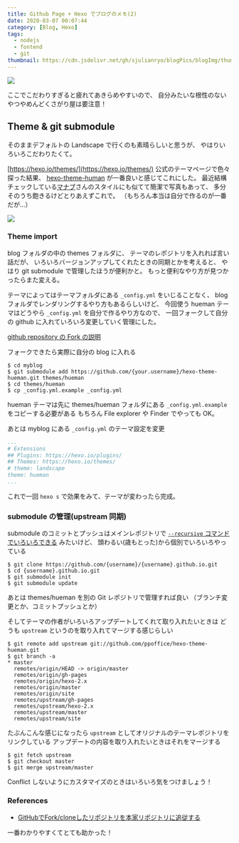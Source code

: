 ```yaml
---
title: Github Page + Hexo でブログのメモ(2)
date: 2020-03-07 00:07:44
category: [Blog, Hexo]
tags:
  - nodejs
  - fontend
  - git
thumbnail: https://cdn.jsdelivr.net/gh/sjulianryo/blogPics/blogImg/thumb-3-theme.jpg
---
```

![](https://cdn.jsdelivr.net/gh/sjulianryo/blogPics/blogImg/thumb-3-theme.jpg)

ここでこだわりすぎると疲れてあきらめやすいので、
自分みたいな根性のないやつやめんどくさがり屋は要注意！

## Theme & git submodule

そのままデフォルトの Landscape で行くのも素晴らしいと思うが、
やはりいろいろこだわりたくて。

[https://hexo.io/themes/](https://hexo.io/themes/) 公式のテーマページで色々探った結果、
[hexo-theme-human](https://github.com/ppoffice/hexo-theme-hueman) が一番良いと感じてこれにした。
最近結構チェックしている[マナブ](https://manablog.org)さんのスタイルにも似てて簡潔で写真もあって、
多分そのうち飽きるけどとりあえずこれで。
（もちろん本当は自分で作るのが一番だが…）

![](https://camo.githubusercontent.com/0902c896a283714f7a795338dbfeca67092e9b02/687474703a2f2f70706f66666963652e6769746875622e696f2f6865786f2d7468656d652d6875656d616e2f67616c6c6572792f73637265656e73686f742e6a7067)

### Theme import

blog フォルダの中の themes フォルダに、
テーマのレポジトリを入れれば言い話だが、
いろいろバージョンアップしてくれたときの同期とかを考えると、
やはり git submodule で管理したほうが便利かと。
もっと便利なやり方が見つかったらまた変える。

テーマによってはテーマフォルダにある `_config.yml` をいじることなく、
blog フォルダでレンダリングするやり方もあるらしいけど、
今回使う hueman テーマはどうやら `_config.yml` を自分で作るやり方なので、
一回フォークして自分の github に入れていろいろ変更していく管理にした。

[github repository の Fork の説明](https://help.github.com/en/github/getting-started-with-github/fork-a-repo)

フォークできたら実際に自分の blog に入れる

```shell command-line
$ cd myblog
$ git submodule add https://github.com/{your.username}/hexo-theme-hueman.git themes/hueman
$ cd themes/hueman
$ cp _config.yml.example _config.yml
```

hueman テーマは先に themes/hueman フォルダにある 
`_config.yml.example` をコピーする必要がある
もちろん File explorer や Finder でやっても OK。

あとは myblog にある `_config.yml` のテーマ設定を変更

```yml _config_yml
...
# Extensions
## Plugins: https://hexo.io/plugins/
## Themes: https://hexo.io/themes/
# theme: landscape
theme: hueman
...
```

これで一回 `hexo s` で効果をみて、テーマが変わったら完成。

### submodule の管理(upstream 同期)

submodule のコミットとプッシュはメインレポジトリで
[`--recursive` コマンドでいろいろできる](https://juejin.im/post/5c2e22fcf265da615d72c596) みたいけど、
頭わるい(歳もとった)から個別でいろいろやっている

```shell command-line
$ git clone https://github.com/{username}/{username}.github.io.git
$ cd {username}.github.io.git
$ git submodule init
$ git submodule update
```

あとは themes/hueman を別の Git レポジトリで管理すれば良い
（ブランチ変更とか、コミットプッシュとか）

そしてテーマの作者がいろいろアップデートしてくれて取り入れたいときは
どうも `upstream` というのを取り入れてマージする感じらしい

```shell command-line
$ git remote add upstream git://github.com/ppoffice/hexo-theme-hueman.git
$ git branch -a
* master
  remotes/origin/HEAD -> origin/master
  remotes/origin/gh-pages
  remotes/origin/hexo-2.x
  remotes/origin/master
  remotes/origin/site
  remotes/upstream/gh-pages
  remotes/upstream/hexo-2.x
  remotes/upstream/master
  remotes/upstream/site
```

たぶんこんな感じになったら `upstream` としてオリジナルのテーマレポジトリをリンクしている
アップデートの内容を取り入れたいときはそれをマージする

```shell command-line
$ git fetch upstream
$ git checkout master
$ git merge upstream/master
```

Conflict しないようにカスタマイズのときはいろいろ気をつけましょう！

### References

- [GitHubでFork/cloneしたリポジトリを本家リポジトリに追従する
](https://qiita.com/xtetsuji/items/555a1ef19ed21ee42873)

一番わかりやすくてとても助かった！